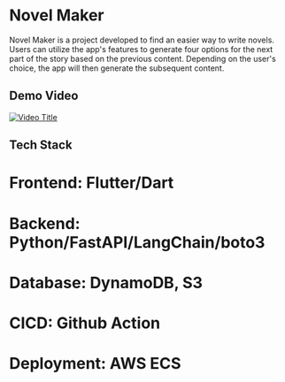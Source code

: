 # Novel Maker


Novel Maker is a project developed to find an easier way to write novels. Users can utilize the app's features to generate four options for the next part of the story based on the previous content. Depending on the user's choice, the app will then generate the subsequent content.


## Demo Video


[![Video Title](http://img.youtube.com/vi/EgyLpwPG2FA/0.jpg)](https://www.youtube.com/watch?v=EgyLpwPG2FA "Video Title")


## Tech Stack

# Frontend: Flutter/Dart
# Backend: Python/FastAPI/LangChain/boto3
# Database: DynamoDB, S3
# CICD: Github Action
# Deployment: AWS ECS